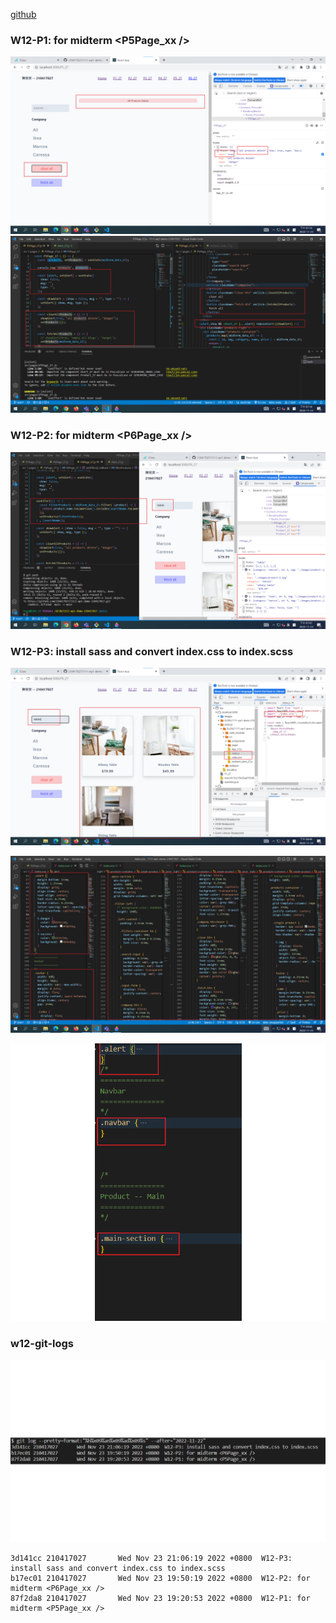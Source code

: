 [github](https://github.com/210417027/1111-wp1-demo-210417027)
### W12-P1: for midterm <P5Page_xx />
![](w12-p1-1.png)
![](w12-p1-2.png)

### W12-P2: for midterm <P6Page_xx />

![](w12-p2.png)

### W12-P3: install sass and convert index.css to index.scss



![](w12-p3-1.png)



![](w12-p3-2.png)



![](w12-p3-3.png)

### w12-git-logs

![](w12.png)
```
3d141cc 210417027       Wed Nov 23 21:06:19 2022 +0800  W12-P3: install sass and convert index.css to index.scss
b17ec01 210417027       Wed Nov 23 19:50:19 2022 +0800  W12-P2: for midterm <P6Page_xx />
87f2da8 210417027       Wed Nov 23 19:20:53 2022 +0800  W12-P1: for midterm <P5Page_xx />
```
